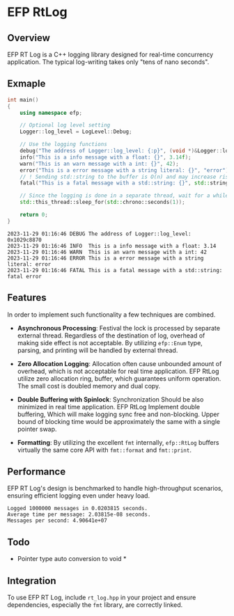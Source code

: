 # EFP RtLog 

## Overview

EFP RT Log is a C++ logging library designed for real-time concurrency application. The typical log-writing takes only "tens of nano seconds". 

## Exmaple

```c++
int main()
{
    using namespace efp;

    // Optional log level setting
    Logger::log_level = LogLevel::Debug;

    // Use the logging functions
    debug("The address of Logger::log_level: {:p}", (void *)&Logger::log_level);
    info("This is a info message with a float: {}", 3.14f);
    warn("This is an warn message with a int: {}", 42);
    error("This is a error message with a string literal: {}", "error");
    // ! Sending std::string to the buffer is O(n) and may increase risk of buffer overflow
    fatal("This is a fatal message with a std::string: {}", std::string("fatal error"));

    // Since the logging is done in a separate thread, wait for a while to see the logs
    std::this_thread::sleep_for(std::chrono::seconds(1));

    return 0;
}
```

```log
2023-11-29 01:16:46 DEBUG The address of Logger::log_level: 0x1029c8870
2023-11-29 01:16:46 INFO  This is a info message with a float: 3.14
2023-11-29 01:16:46 WARN  This is an warn message with a int: 42
2023-11-29 01:16:46 ERROR This is a error message with a string literal: error
2023-11-29 01:16:46 FATAL This is a fatal message with a std::string: fatal error
```

## Features

In order to implement such functionality a few techniques are combined.

- **Asynchronous Processing**: Festival the lock is processed by separate external thread. Regardless of the destination of log, overhead of making side effect is not acceptable. By utilizing `efp::Enum` type, parsing, and printing will be handled by external thread.

- **Zero Allocation Logging**: Allocation often cause unbounded amount of overhead, which is not acceptable for real time application. EFP RtLog utilize zero allocation ring, buffer, which guarantees uniform operation. The small cost is doubled memory and dual copy.

- **Double Buffering with Spinlock**: Synchronization Should be also minimized in real time application. EFP RtLog Implement double buffering, Which will make logging sync free and non-blocking. Upper bound of blocking time would be approximately the same with a single pointer swap.

- **Formatting**: By utilizing the excellent `fmt` internally, `efp::RtLog`  buffers virtually the same core API with `fmt::format` and `fmt::print`.


## Performance

EFP RT Log's design is benchmarked to handle high-throughput scenarios, ensuring efficient logging even under heavy load.

```plaintext
Logged 1000000 messages in 0.0203815 seconds.
Average time per message: 2.03815e-08 seconds.
Messages per second: 4.90641e+07
```

## Todo
- Pointer type auto conversion to void *

## Integration

To use EFP RT Log, include `rt_log.hpp` in your project and ensure dependencies, especially the `fmt` library, are correctly linked.

